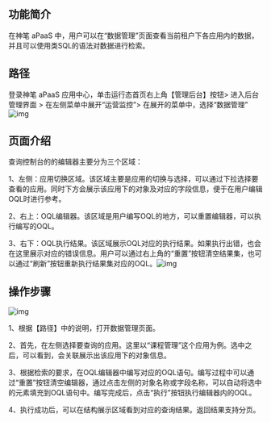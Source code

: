## **功能简介**

在神笔 aPaaS 中，用户可以在“数据管理”页面查看当前租户下各应用内的数据，并且可以使用类SQL的语法对数据进行检索。

## **路径**

登录神笔 aPaaS 应用中心，单击运行态首页右上角【管理后台】按钮> 进入后台管理界面 > 在左侧菜单中展开“运营监控”> 在展开的菜单中，选择“数据管理”![img](https://qcloudimg.tencent-cloud.cn/raw/547f9f449f1da5976fc8dd437f13fc9a.png)        

## **页面介绍**

查询控制台的的编辑器主要分为三个区域：

1、左侧：应用切换区域。该区域主要是应用的切换与选择，可以通过下拉选择要查看的应用。同时下方会展示该应用下的对象及对应的字段信息，便于在用户编辑OQL时进行参考。

2、右上：OQL编辑器。该区域是用户编写OQL的地方，可以重置编辑器，可以执行编写的OQL。

3、右下：OQL执行结果。该区域展示OQL对应的执行结果。如果执行出错，也会在这里展示对应的错误信息。用户可以通过右上角的“重置”按钮清空结果集，也可以通过“刷新”按钮重新执行结果集对应的OQL。![img](https://qcloudimg.tencent-cloud.cn/raw/2afda89f8262aa74f13cf9e823db661a.png)        

## **操作步骤**

![img](https://qcloudimg.tencent-cloud.cn/raw/c430c832f8de3dbe2b529e866742003a.png)        

1、根据【路径】中的说明，打开数据管理页面。

2、首先，在左侧选择要查询的应用。这里以“课程管理”这个应用为例。选中之后，可以看到，会关联展示出该应用下的对象信息。

3、根据检索的要求，在OQL编辑器中编写对应的OQL语句。编写过程中可以通过“重置”按钮清空编辑器，通过点击左侧的对象名称或字段名称，可以自动将选中的元素填充到OQL语句中。编写完成后，点击“执行”按钮执行编辑器内的OQL。

4、执行成功后，可以在结构展示区域看到对应的查询结果。返回结果支持分页。